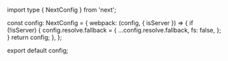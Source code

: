 import type { NextConfig } from 'next';

const config: NextConfig = {
    webpack: (config, { isServer }) => {
        if (!isServer) {
            config.resolve.fallback = {
                ...config.resolve.fallback,
                fs: false,
            };
        }
        return config;
    },
};

export default config;
